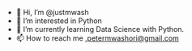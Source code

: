 - 👋 Hi, I’m @justmwash
- 👀 I’m interested in Python
- 🌱 I’m currently learning Data Science with Python.
- 📫 How to reach me ,petermwashori@gmail.com

<!---
justmwash/justmwash is a ✨ special ✨ repository because its `README.md` (this file) appears on your GitHub profile.
You can click the Preview link to take a look at your changes.
--->
